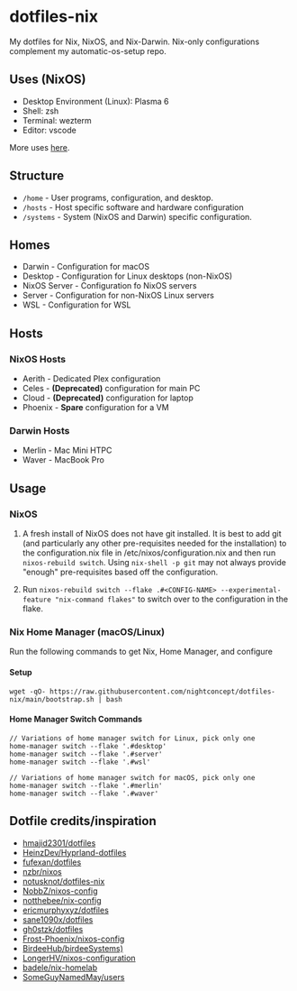 # dotfiles-nix

My dotfiles for Nix, NixOS, and Nix-Darwin. Nix-only configurations complement my automatic-os-setup repo.

## Uses (NixOS)
- Desktop Environment (Linux): Plasma 6
- Shell: zsh
- Terminal: wezterm
- Editor: vscode

More uses [here](https://www.solivan.dev/blog/uses/).

## Structure
- `/home` - User programs, configuration, and desktop.
- `/hosts` - Host specific software and hardware configuration
- `/systems` - System (NixOS and Darwin) specific configuration.

## Homes
- Darwin - Configuration for macOS
- Desktop - Configuration for Linux desktops (non-NixOS)
- NixOS Server - Configuration fo NixOS servers
- Server - Configuration for non-NixOS Linux servers
- WSL - Configuration for WSL

## Hosts
### NixOS Hosts
- Aerith - Dedicated Plex configuration
- Celes - **(Deprecated)** configuration for main PC
- Cloud - **(Deprecated)** configuration for laptop
- Phoenix - **Spare** configuration for a VM

### Darwin Hosts
- Merlin - Mac Mini HTPC
- Waver - MacBook Pro

## Usage

### NixOS

1. A fresh install of NixOS does not have git installed. It is best to add git (and particularly any other pre-requisites needed for the installation) to the configuration.nix file in /etc/nixos/configuration.nix and then run `nixos-rebuild switch`. Using `nix-shell -p git` may not always provide "enough" pre-requisites based off the configuration.

2. Run `nixos-rebuild switch --flake .#<CONFIG-NAME> --experimental-feature "nix-command flakes"` to switch over to the configuration in the flake.

### Nix Home Manager (macOS/Linux)

Run the following commands to get Nix, Home Manager, and configure

#### Setup

```shell
wget -qO- https://raw.githubusercontent.com/nightconcept/dotfiles-nix/main/bootstrap.sh | bash
```

#### Home Manager Switch Commands

```shell
// Variations of home manager switch for Linux, pick only one
home-manager switch --flake '.#desktop'
home-manager switch --flake '.#server'
home-manager switch --flake '.#wsl'

// Variations of home manager switch for macOS, pick only one
home-manager switch --flake '.#merlin'
home-manager switch --flake '.#waver'
```

## Dotfile credits/inspiration
- [hmajid2301/dotfiles](https://github.com/hmajid2301/dotfiles)
- [HeinzDev/Hyprland-dotfiles](https://github.com/HeinzDev/Hyprland-dotfiles)
- [fufexan/dotfiles](https://github.com/fufexan/dotfiles)
- [nzbr/nixos](https://github.com/nzbr/nixos)
- [notusknot/dotfiles-nix](https://github.com/notusknot/dotfiles-nix)
- [NobbZ/nixos-config](https://github.com/NobbZ/nixos-config)
- [notthebee/nix-config](https://github.com/notthebee/nix-config)
- [ericmurphyxyz/dotfiles](https://github.com/ericmurphyxyz/dotfiles)
- [sane1090x/dotfiles](https://github.com/sane1090x/dotfiles)
- [gh0stzk/dotfiles](https://github.com/gh0stzk/dotfiles)
- [Frost-Phoenix/nixos-config](https://github.com/Frost-Phoenix/nixos-config/tree/main)
- [BirdeeHub/birdeeSystems)](https://github.com/BirdeeHub/birdeeSystems)
- [LongerHV/nixos-configuration](https://github.com/LongerHV/nixos-configuration)
- [badele/nix-homelab](https://github.com/badele/nix-homelab/tree/main?tab=readme-ov-file)
- [SomeGuyNamedMay/users](https://github.com/SomeGuyNamedMay/users)